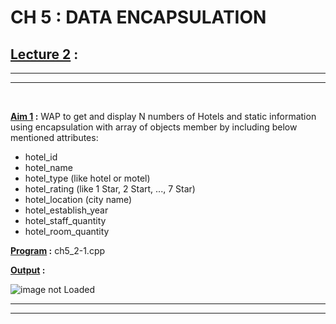 CH 5 : DATA ENCAPSULATION
=========================

## **<u>Lecture 2</u> :**
***
***
<br>

**<u>Aim 1</u> :** WAP to get and display N numbers of Hotels and static
information using encapsulation with array of objects
member by including below mentioned attributes:
- hotel_id
- hotel_name
- hotel_type (like hotel or motel)
- hotel_rating (like 1 Star, 2 Start, ..., 7 Star)
- hotel_location (city name)
- hotel_establish_year
- hotel_staff_quantity
- hotel_room_quantity

**<u>Program</u> :** ch5_2-1.cpp

**<u>Output</u> :**

![image not Loaded](https://github.com/SumitSojitra/Cpp_language/blob/master/ch5/lec2/images/1.png)

***
***

